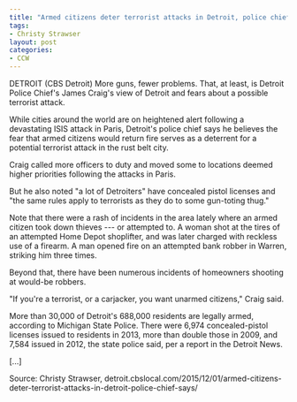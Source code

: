 ```yaml
---
title: "Armed citizens deter terrorist attacks in Detroit, police chief says"
tags:
- Christy Strawser
layout: post
categories:
- CCW
---
```


DETROIT (CBS Detroit) More guns, fewer problems. That, at least, is Detroit Police Chief's James Craig's view of Detroit and fears about a possible terrorist attack.

While cities around the world are on heightened alert following a devastating ISIS attack in Paris, Detroit's police chief says he believes the fear that armed citizens would return fire serves as a deterrent for a potential terrorist attack in the rust belt city.

Craig called more officers to duty and moved some to locations deemed higher priorities following the attacks in Paris.

But he also noted "a lot of Detroiters" have concealed pistol licenses and "the same rules apply to terrorists as they do to some gun-toting thug."

Note that there were a rash of incidents in the area lately where an armed citizen took down thieves --- or attempted to. A woman shot at the tires of an attempted Home Depot shoplifter, and was later charged with reckless use of a firearm. A man opened fire on an attempted bank robber in Warren, striking him three times.

Beyond that, there have been numerous incidents of homeowners shooting at would-be robbers.

"If you're a terrorist, or a carjacker, you want unarmed citizens," Craig said.

More than 30,000 of Detroit's 688,000 residents are legally armed, according to Michigan State Police. There were 6,974 concealed-pistol licenses issued to residents in 2013, more than double those in 2009, and 7,584 issued in 2012, the state police said, per a report in the Detroit News.

[...]

Source: Christy Strawser, detroit.cbslocal.com/2015/12/01/armed-citizens-deter-terrorist-attacks-in-detroit-police-chief-says/
